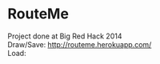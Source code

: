 RouteMe
=======
Project done at Big Red Hack 2014 <br>
Draw/Save: http://routeme.herokuapp.com/ <br>
Load:
